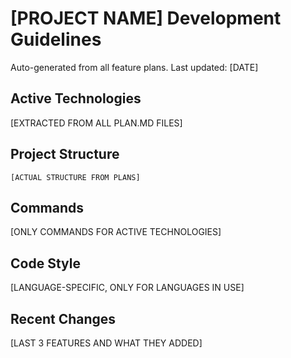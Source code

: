 # [PROJECT NAME] Development Guidelines

Auto-generated from all feature plans. Last updated: [DATE]

## Active Technologies

[EXTRACTED FROM ALL PLAN.MD FILES]

## Project Structure

```plaintext
[ACTUAL STRUCTURE FROM PLANS]
```

## Commands
[ONLY COMMANDS FOR ACTIVE TECHNOLOGIES]

## Code Style
[LANGUAGE-SPECIFIC, ONLY FOR LANGUAGES IN USE]

## Recent Changes
[LAST 3 FEATURES AND WHAT THEY ADDED]

<!-- MANUAL ADDITIONS START -->
<!-- MANUAL ADDITIONS END -->
